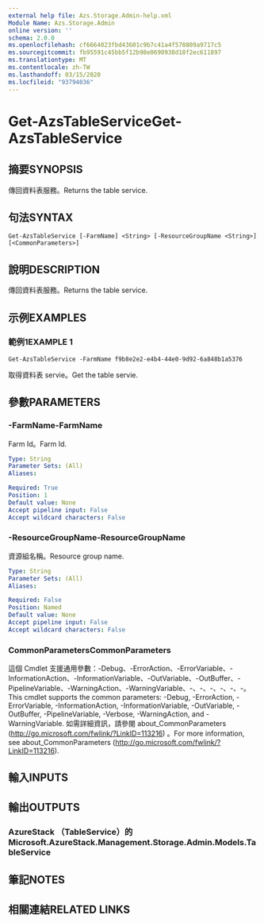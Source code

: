 ```yaml
---
external help file: Azs.Storage.Admin-help.xml
Module Name: Azs.Storage.Admin
online version: ''
schema: 2.0.0
ms.openlocfilehash: cf6664023fbd43601c9b7c41a4f578809a9717c5
ms.sourcegitcommit: fb95591c45bb5f12b98e0690938d18f2ec611897
ms.translationtype: MT
ms.contentlocale: zh-TW
ms.lasthandoff: 03/15/2020
ms.locfileid: "93794036"
---
```

# <span data-ttu-id="b8110-101">Get-AzsTableService</span><span class="sxs-lookup"><span data-stu-id="b8110-101">Get-AzsTableService</span></span>

## <span data-ttu-id="b8110-102">摘要</span><span class="sxs-lookup"><span data-stu-id="b8110-102">SYNOPSIS</span></span>
<span data-ttu-id="b8110-103">傳回資料表服務。</span><span class="sxs-lookup"><span data-stu-id="b8110-103">Returns the table service.</span></span>

## <span data-ttu-id="b8110-104">句法</span><span class="sxs-lookup"><span data-stu-id="b8110-104">SYNTAX</span></span>

```
Get-AzsTableService [-FarmName] <String> [-ResourceGroupName <String>] [<CommonParameters>]
```

## <span data-ttu-id="b8110-105">說明</span><span class="sxs-lookup"><span data-stu-id="b8110-105">DESCRIPTION</span></span>
<span data-ttu-id="b8110-106">傳回資料表服務。</span><span class="sxs-lookup"><span data-stu-id="b8110-106">Returns the table service.</span></span>

## <span data-ttu-id="b8110-107">示例</span><span class="sxs-lookup"><span data-stu-id="b8110-107">EXAMPLES</span></span>

### <span data-ttu-id="b8110-108">範例1</span><span class="sxs-lookup"><span data-stu-id="b8110-108">EXAMPLE 1</span></span>
```
Get-AzsTableService -FarmName f9b8e2e2-e4b4-44e0-9d92-6a848b1a5376
```

<span data-ttu-id="b8110-109">取得資料表 servie。</span><span class="sxs-lookup"><span data-stu-id="b8110-109">Get the table servie.</span></span>

## <span data-ttu-id="b8110-110">參數</span><span class="sxs-lookup"><span data-stu-id="b8110-110">PARAMETERS</span></span>

### <span data-ttu-id="b8110-111">-FarmName</span><span class="sxs-lookup"><span data-stu-id="b8110-111">-FarmName</span></span>
<span data-ttu-id="b8110-112">Farm Id。</span><span class="sxs-lookup"><span data-stu-id="b8110-112">Farm Id.</span></span>

```yaml
Type: String
Parameter Sets: (All)
Aliases:

Required: True
Position: 1
Default value: None
Accept pipeline input: False
Accept wildcard characters: False
```

### <span data-ttu-id="b8110-113">-ResourceGroupName</span><span class="sxs-lookup"><span data-stu-id="b8110-113">-ResourceGroupName</span></span>
<span data-ttu-id="b8110-114">資源組名稱。</span><span class="sxs-lookup"><span data-stu-id="b8110-114">Resource group name.</span></span>

```yaml
Type: String
Parameter Sets: (All)
Aliases:

Required: False
Position: Named
Default value: None
Accept pipeline input: False
Accept wildcard characters: False
```

### <span data-ttu-id="b8110-115">CommonParameters</span><span class="sxs-lookup"><span data-stu-id="b8110-115">CommonParameters</span></span>
<span data-ttu-id="b8110-116">這個 Cmdlet 支援通用參數：-Debug、-ErrorAction、-ErrorVariable、-InformationAction、-InformationVariable、-OutVariable、-OutBuffer、-PipelineVariable、-WarningAction、-WarningVariable、-、-、-、-、-、-。</span><span class="sxs-lookup"><span data-stu-id="b8110-116">This cmdlet supports the common parameters: -Debug, -ErrorAction, -ErrorVariable, -InformationAction, -InformationVariable, -OutVariable, -OutBuffer, -PipelineVariable, -Verbose, -WarningAction, and -WarningVariable.</span></span> <span data-ttu-id="b8110-117">如需詳細資訊，請參閱 about_CommonParameters (http://go.microsoft.com/fwlink/?LinkID=113216) 。</span><span class="sxs-lookup"><span data-stu-id="b8110-117">For more information, see about_CommonParameters (http://go.microsoft.com/fwlink/?LinkID=113216).</span></span>

## <span data-ttu-id="b8110-118">輸入</span><span class="sxs-lookup"><span data-stu-id="b8110-118">INPUTS</span></span>

## <span data-ttu-id="b8110-119">輸出</span><span class="sxs-lookup"><span data-stu-id="b8110-119">OUTPUTS</span></span>

### <span data-ttu-id="b8110-120">AzureStack （TableService）的</span><span class="sxs-lookup"><span data-stu-id="b8110-120">Microsoft.AzureStack.Management.Storage.Admin.Models.TableService</span></span>

## <span data-ttu-id="b8110-121">筆記</span><span class="sxs-lookup"><span data-stu-id="b8110-121">NOTES</span></span>

## <span data-ttu-id="b8110-122">相關連結</span><span class="sxs-lookup"><span data-stu-id="b8110-122">RELATED LINKS</span></span>

